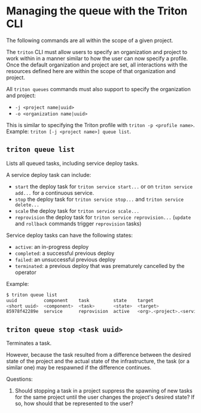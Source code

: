 <!--
    This Source Code Form is subject to the terms of the Mozilla Public
    License, v. 2.0. If a copy of the MPL was not distributed with this
    file, You can obtain one at http://mozilla.org/MPL/2.0/.
-->

<!--
    Copyright 2016 Casey Bisson, Joyent
-->

# Managing the queue with the Triton CLI

The following commands are all within the scope of a given project.

The `triton` CLI must allow users to specify an organization and project to work within in a manner similar to how the user can now specify a profile. Once the default organization and project are set, all interactions with the resources defined here are within the scope of that organization and project.

All `triton queues` commands must also support to specify the organization and project:

- `-j <project name|uuid>`
- `-o <organization name|uuid>`

This is similar to specifying the Triton profile with `triton -p <profile name>`. Example: `triton [-j <project name>] queue list`.

## `triton queue list`

Lists all queued tasks, including service deploy tasks. 

A service deploy task can include:

- `start` the deploy task for `triton service start...` or on `triton service add...` for a continuous service.
- `stop` the deploy task for `triton service stop...` and `triton service delete...`
- `scale` the deploy task for `triton service scale...`
- `reprovision` the deploy task for `triton service reprovision...` (`update` and `rollback` commands trigger `reprovision` tasks)

Service deploy tasks can have the following states:

- `active`: an in-progress deploy
- `completed`: a successful previous deploy
- `failed`: an unsuccessful previous deploy
- `terminated`: a previous deploy that was prematurely cancelled by the operator

Example:

```bash
$ triton queue list
uuid          component    task         state    target
<short uuid>  <component>  <task>       <state>  <target>
85978f42289e  service      reprovision  active   <org>.<project>.<service>
```

## `triton queue stop <task uuid>`

Terminates a task.

However, because the task resulted from a difference between the  desired state of the project and the actual state of the infrastructure, the task (or a similar one) may be respawned if the difference continues.

Questions:

1. Should stopping a task in a project suppress the spawning of new tasks for the same project until the user changes the project's desired state? If so, how should that be represented to the user?